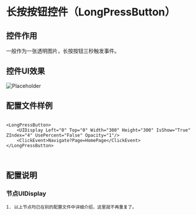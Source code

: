 # 长按按钮控件（LongPressButton）

## 控件作用

一般作为一张透明图片，长按按钮三秒触发事件。

## 控件UI效果

![Placeholder](../../images/.png)

## 配置文件样例

```

<LongPressButton>
    <UIDisplay Left="0" Top="0" Width="300" Height="300" IsShow="True" ZIndex="4" UsePercent="False" Opacity="1"/>
    <ClickEvent>Navigate?Page=HomePage</ClickEvent>
</LongPressButton>



```
## 配置说明

### 节点UIDisplay

    1. 以上节点均已在别的配置文件中详细介绍，这里就不再重复了。

        




